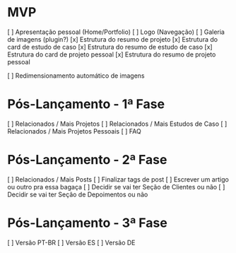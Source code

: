 # MVP
[ ] Apresentação pessoal (Home/Portfolio)
[ ] Logo (Navegação)
[ ] Galeria de imagens (plugin?)
[x] Estrutura do resumo de projeto
[x] Estrutura do card de estudo de caso
[x] Estrutura do resumo de estudo de caso
[x] Estrutura do card de projeto pessoal
[x] Estrutura do resumo de projeto pessoal

[ ] Redimensionamento automático de imagens

# Pós-Lançamento - 1ª Fase
[ ] Relacionados / Mais Projetos
[ ] Relacionados / Mais Estudos de Caso
[ ] Relacionados / Mais Projetos Pessoais
[ ] FAQ

# Pós-Lançamento - 2ª Fase
[ ] Relacionados / Mais Posts
[ ] Finalizar tags de post
[ ] Escrever um artigo ou outro pra essa bagaça
[ ] Decidir se vai ter Seção de Clientes ou não
[ ] Decidir se vai ter Seção de Depoimentos ou não

# Pós-Lançamento - 3ª Fase
[ ] Versão PT-BR
[ ] Versão ES
[ ] Versão DE